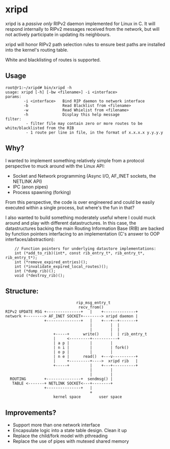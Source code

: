 # xripd
xripd is a *passive only* RIPv2 daemon implemented for Linux in C. It will respond internally to RIPv2 messages received from the network, but will not actively participate in updating its neighbours. 

xripd will honor RIPv2 path selection rules to ensure best paths are installed into the kernel's routing table. 

White and blacklisting of routes is supported.

## Usage
```
root@r1:~/xripd# bin/xripd -h
usage: xripd [-h] [-bw <filename>] -i <interface>
params:
        -i <interface>   Bind RIP daemon to network interface
        -b               Read Blacklist from <filename>
        -w               Read Whielist from <filename>
        -h               Display this help message
filter:
         - filter file may contain zero or more routes to be white/blacklisted from the RIB
         - 1 route per line in file, in the format of x.x.x.x y.y.y.y
```

## Why?
I wanted to implement something relatively simple from a protocol perspective to muck around with the Linux API:

+ Socket and Network programming (Async I/O, AF_INET sockets, the NETLINK API)
+ IPC (anon pipes)
+ Process spawning (forking)

From this perspective, the code is over engineered and could be easily executed within a single process, but where's the fun in that?

I also wanted to build something moderately useful where I could muck around and play with different datastructures. In this case, the datastructures backing the main Routing Information Base (RIB) are backed by function pointers interfacing to an implementation (C's answer to OOP interfaces/abstraction): 

```
	// Function pointers for underlying datastore implementations:
	int (*add_to_rib)(int*, const rib_entry_t*, rib_entry_t*, rib_entry_t*);
	int (*remove_expired_entries)();
	int (*invalidate_expired_local_routes)(); 
	int (*dump_rib)();
	void (*destroy_rib)();
```
## Structure:

```
                               rip_msg_entry_t
                                recv_from()
RIPv2 UPDATE MSG +---------------+   |    +--------------+
network +--------> AF_INET SOCKET+--------> xripd daemon |
                 +---------------+   |    +---+--+-------+
                                     |        |  |
                                     |        |  |
                     +-----+      write()     |  | rib_entry_t
                     |     <---------+-----------+
                     | a p |         |        |
                     | n i |         |        | fork()
                     | o p |         |        |
                     | n e |      read()  +---v----------+
                     |     +---------+---->  xripd rib   |
                     +-----+         |    +---+----------+
                                     |        |
                                     |        |
  ROUTING        +---------------+  sendmsg() |
   TABLE <-------+ NETLINK SOCKET<---+--------+
                 +---------------+   |
                                     +
                     kernel space        user space
```



## Improvements?
+ Support more than one network interface
+ Encapsulate logic into a state table design. Clean it up
+ Replace the child/fork model with pthreading
+ Replace the use of pipes with mutexed shared memory
